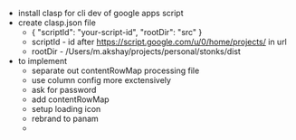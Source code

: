 - install clasp for cli dev of google apps script
- create clasp.json file
  - {
    "scriptId": "your-script-id",
    "rootDir": "src"
    }
  - scriptId - id after  https://script.google.com/u/0/home/projects/ in url
  - rootDir - /Users/m.akshay/projects/personal/stonks/dist
- to implement
  - separate out contentRowMap processing file
  - use column config more exctensively
  - ask for password
  - add contentRowMap
  - setup loading icon
  - rebrand to panam
  - 